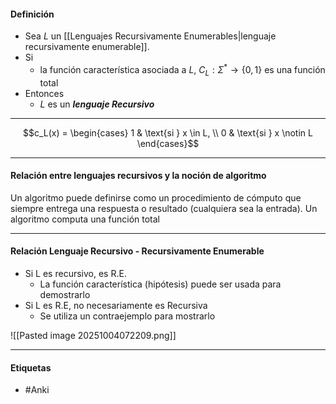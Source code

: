 #### Definición
- Sea $L$ un [[Lenguajes Recursivamente Enumerables|lenguaje recursivamente enumerable]]. 
- Si 
	- la función característica asociada a $L$, $C_L:\Sigma^*\rightarrow\{0,1\}$  es una función total
- Entonces
	- $L$ es un ***lenguaje Recursivo***

***
$$c_L(x) = 
\begin{cases} 
1 & \text{si } x \in L, \\ 
0 & \text{si } x \notin L 
\end{cases}$$
***
#### Relación entre lenguajes recursivos y la noción de algoritmo

Un algoritmo puede definirse como un procedimiento de cómputo que siempre entrega una respuesta o resultado (cualquiera sea la entrada).
Un algoritmo computa una función total

***
#### Relación Lenguaje Recursivo - Recursivamente Enumerable
- Si L es recursivo, es R.E.
	- La función característica (hipótesis) puede ser usada para demostrarlo
- Si L es R.E, no necesariamente es Recursiva
	- Se utiliza un contraejemplo para mostrarlo

![[Pasted image 20251004072209.png]]

***
#### Etiquetas
- #Anki 